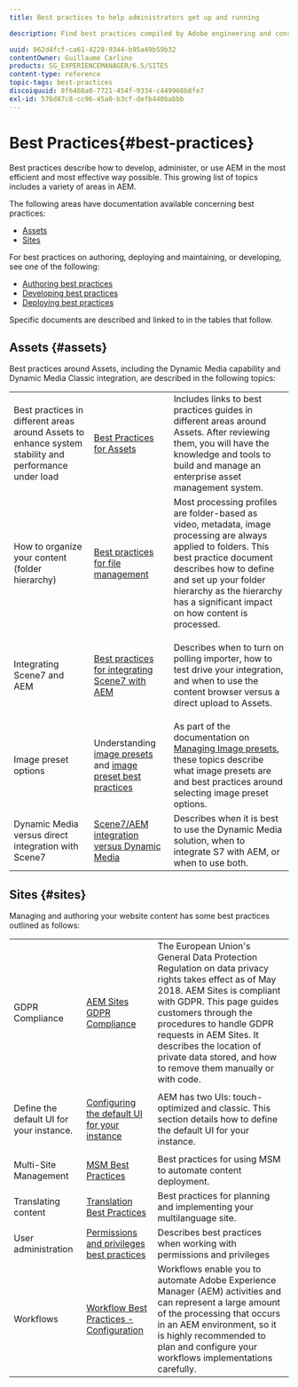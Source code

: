 ```yaml
---
title: Best practices to help administrators get up and running

description: Find best practices compiled by Adobe engineering and consulting teams to help administrators get up and running.

uuid: 862d4fcf-ca61-4228-9344-b95a49b59b32
contentOwner: Guillaume Carlino
products: SG_EXPERIENCEMANAGER/6.5/SITES
content-type: reference
topic-tags: best-practices
discoiquuid: 8f6468a0-7721-454f-9334-c449968b8fe7
exl-id: 576d87c8-cc96-45a0-b3cf-defb440babbb
---
```

# Best Practices{#best-practices}

Best practices describe how to develop, administer, or use AEM in the most efficient and most effective way possible. This growing list of topics includes a variety of areas in AEM.

The following areas have documentation available concerning best practices:

* [Assets](#assets)
* [Sites](#sites)

For best practices on authoring, deploying and maintaining, or developing, see one of the following:

* [Authoring best practices](/help/sites-authoring/best-practices.md)
* [Developing best practices](/help/sites-developing/best-practices.md)
* [Deploying best practices](/help/sites-deploying/best-practices.md)

Specific documents are described and linked to in the tables that follow.

## Assets {#assets}

Best practices around Assets, including the Dynamic Media capability and Dynamic Media Classic integration, are described in the following topics:

<table>
 <tbody>
  <tr>
   <td>Best practices in different areas around Assets to enhance system stability and performance under load</td>
   <td><a href="/help/assets/best-practices-for-assets.md">Best Practices for Assets</a></td>
   <td>Includes links to best practices guides in different areas around Assets. After reviewing them, you will have the knowledge and tools to build and manage an enterprise asset management system.</td>
  </tr>
  <tr>
   <td>How to organize your content (folder hierarchy)</td>
   <td><a href="/help/assets/organize-assets.md">Best practices for file management</a></td>
   <td>Most processing profiles are folder-based as video, metadata, image processing are always applied to folders. This best practice document describes how to define and set up your folder hierarchy as the hierarchy has a significant impact on how content is processed. </td>
  </tr>
  <tr>
   <td>Integrating Scene7 and AEM</td>
   <td><a href="/help/sites-administering/scene7.md#best-practices-for-integrating-scene-with-aem">Best practices for integrating Scene7 with AEM</a></td>
   <td><p>Describes when to turn on polling importer, how to test drive your integration, and when to use the content browser versus a direct upload to Assets.</p> </td>
  </tr>
  <tr>
   <td>Image preset options</td>
   <td>Understanding <a href="/help/assets/managing-image-presets.md#understanding-image-presets">image presets</a> and <a href="/help/assets/managing-image-presets.md#image-preset-options">image preset best practices</a></td>
   <td>As part of the documentation on <a href="/help/assets/managing-image-presets.md">Managing Image presets</a>, these topics describe what image presets are and best practices around selecting image preset options.</td>
  </tr>
  <tr>
   <td>Dynamic Media versus direct integration with Scene7</td>
   <td><a href="/help/sites-administering/scene7.md#aem-scene-integration-versus-dynamic-media">Scene7/AEM integration versus Dynamic Media</a></td>
   <td>Describes when it is best to use the Dynamic Media solution, when to integrate S7 with AEM, or when to use both.</td>
  </tr>
 </tbody>
</table>

## Sites {#sites}

Managing and authoring your website content has some best practices outlined as follows:

<table>
 <tbody>
  <tr>
   <td>GDPR Compliance</td>
   <td><a href="/help/sites-administering/gdpr-compliance-sites.md">AEM Sites GDPR Compliance</a></td>
   <td>The European Union's General Data Protection Regulation on data privacy rights takes effect as of May 2018. AEM Sites is compliant with GDPR. This page guides customers through the procedures to handle GDPR requests in AEM Sites. It describes the location of private data stored, and how to remove them manually or with code.</td>
  </tr>
  <tr>
   <td>Define the default UI for your instance.</td>
   <td><p><a href="/help/sites-authoring/select-ui.md#configuring-the-default-ui-for-your-instance">Configuring the default UI for your instance</a></p> </td>
   <td>AEM has two UIs: touch-optimized and classic. This section details how to define the default UI for your instance.</td>
  </tr>
  <tr>
   <td>Multi-Site Management</td>
   <td><a href="/help/sites-administering/msm-best-practices.md">MSM Best Practices</a></td>
   <td>Best practices for using MSM to automate content deployment. </td>
  </tr>
  <tr>
   <td>Translating content</td>
   <td><a href="/help/sites-administering/tc-bp.md">Translation Best Practices</a></td>
   <td>Best practices for planning and implementing your multilanguage site.</td>
  </tr>
  <tr>
   <td>User administration</td>
   <td><a href="/help/sites-administering/security.md#best-practices">Permissions and privileges best practices</a></td>
   <td>Describes best practices when working with permissions and privileges </td>
  </tr>
  <tr>
   <td>Workflows</td>
   <td><a href="/help/sites-developing/workflows-best-practices.md#configuration">Workflow Best Practices - Configuration</a></td>
   <td>Workflows enable you to automate Adobe Experience Manager (AEM) activities and can represent a large amount of the processing that occurs in an AEM environment, so it is highly recommended to plan and configure your workflows implementations carefully.</td>
  </tr>
 </tbody>
</table>
